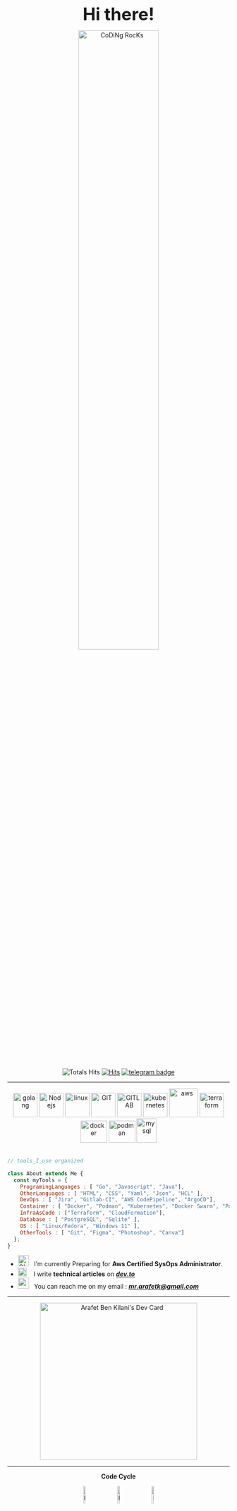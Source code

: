 <div align="center" width="50">


<strong style="font-size:39px">Hi there!</strong>

<img src="https://github.com/SP-XD/SP-XD/blob/main/images/dev-working_rounded.gif?raw=true" href="https://github.com/sp-xd" alt="CoDiNg RocKs"  width="60%"/><br> 

![Totals Hits](https://komarev.com/ghpvc/?username=Arafetki&style=flat&color=orange&label=PROFILE+VIEWS)
[![Hits](https://hits.seeyoufarm.com/api/count/incr/badge.svg?url=https%3A%2F%2Fgithub.com%2FArafetki&count_bg=%2379C83D&title_bg=%23555555&icon=&icon_color=%23E7E7E7&title=hits&edge_flat=false)](https://hits.seeyoufarm.com)
[![telegram badge](https://img.shields.io/badge/arafetki-grey?style=flat&logo=gitlab)](https://gitlab.com/arafetki) <br>
</div>

<hr></hr>

<div align="center">
    <img src="https://www.svgrepo.com/show/373635/go-gopher.svg" alt="golang" width="55" height="55"/>
    <img src="https://www.vectorlogo.zone/logos/nodejs/nodejs-icon.svg" alt="Nodejs" width="55" height="55"/>
    <img src="https://www.vectorlogo.zone/logos/linux/linux-icon.svg" alt="linux" width="55" height="55"/>      
    <img src="https://www.vectorlogo.zone/logos/git-scm/git-scm-icon.svg" alt="GIT" width="55" height="55"/> 
    <img src="https://cdn.worldvectorlogo.com/logos/gitlab.svg" alt="GITLAB" width="55" height="55"/>       
    <img src="https://www.vectorlogo.zone/logos/kubernetes/kubernetes-icon.svg" alt="kubernetes" width="55" height="55"/>
    <img src="https://upload.wikimedia.org/wikipedia/commons/5/5c/AWS_Simple_Icons_AWS_Cloud.svg" alt="aws" width="65" height="65"/>
    <img src="https://www.svgrepo.com/show/354447/terraform-icon.svg" alt="terraform" width="55" height="55"/>      
    <img src="https://www.vectorlogo.zone/logos/docker/docker-official.svg" alt="docker" width="60" height="50"/>      
    <img src="https://media.slid.es/uploads/1005350/images/6982390/podman.svg" alt="podman" width="60" height="50"/>
    <img src="https://upload.wikimedia.org/wikipedia/commons/2/29/Postgresql_elephant.svg" alt="mysql" width="45" height="55"/>
</div>

<br>

```javascript
// tools_I_use organized

class About extends Me { 
  const myTools = {  
    ProgramingLanguages : [ "Go", "Javascript", "Java"],
    OtherLanguages : [ "HTML", "CSS", "Yaml", "Json", "HCL" ],
    DevOps : [ "Jira", "Gitlab-CI", "AWS CodePipeline", "ArgoCD"],
    Container : [ "Docker", "Podman", "Kubernetes", "Docker Swarm", "Portainer"],
    InfraAsCode : ["Terraform", "CloudFormation"],  
    Database : [ "PostgreSQL", "Sqlite" ],    
    OS : [ "Linux/Fedora", "Windows 11" ],
    OtherTools : [ "Git", "Figma", "Photoshop", "Canva"]
  };
}
```

-  <img alt="GIF" src="https://raw.githubusercontent.com/SP-XD/SP-XD/main/images/Developer.gif" width="25" /> &nbsp; I’m currently Preparing for **Aws Certified SysOps Administrator**. <br>
- <img src="https://github.com/SP-XD/SP-XD/blob/main/images/hyperkitty.gif?raw=true" width="20" />&nbsp;&nbsp;&nbsp; I write **technical articles** on [***dev.to***](https://dev.to/arafetki) <br>
- <img src="https://github.com/SP-XD/SP-XD/blob/main/images/message.gif?raw=true" width="25" />&nbsp;&nbsp; You can reach me on my email : ***mr.arafetk@gmail.com*** <br>



<div align="center" >

<hr></hr>

<a href="https://app.daily.dev/arfetk"><img src="https://api.daily.dev/devcards/v2/BBLe7Fu2pW8fMLBy8AslH.png?r=4q2" width="356" alt="Arafet Ben Kilani's Dev Card"/></a>
  
<hr></hr>

**Code Cycle**<br>

<img src="https://raw.githubusercontent.com/Tarikul-Islam-Anik/Animated-Fluent-Emojis/master/Emojis/Smilies/Face%20with%20Spiral%20Eyes.png" width="10%" alt="Broken system!"/>
&nbsp;&nbsp;&nbsp;&nbsp;&nbsp;
<img src="https://raw.githubusercontent.com/Tarikul-Islam-Anik/Animated-Fluent-Emojis/master/Emojis/Smilies/Relieved%20Face.png" width="10%" alt="It's working!"/>
&nbsp;&nbsp;&nbsp;&nbsp;&nbsp;
<img src="https://raw.githubusercontent.com/Tarikul-Islam-Anik/Animated-Fluent-Emojis/master/Emojis/Smilies/Astonished%20Face.png" width="10%" alt="It's working but you don't know how!"/><br>


<!--img src="https://github.com/SP-XD/SP-XD/blob/main/images/this_page_is.gif?raw=true"  width="40%"/-->

</div>
